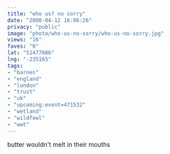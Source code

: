 ```yaml
---
title: "who us? no sorry"
date: "2008-04-12 16:06:26"
privacy: "public"
image: "photo/who-us-no-sorry/who-us-no-sorry.jpg"
views: "16"
faves: "0"
lat: "51477086"
lng: "-235165"
tags:
- "barnes"
- "england"
- "london"
- "trust"
- "uk"
- "upcoming:event=471532"
- "wetland"
- "wildfowl"
- "wwt"
---
```

butter wouldn't melt in their mouths

